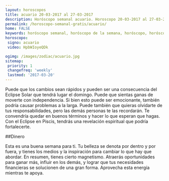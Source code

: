 ```yaml
---
layout: horoscopos
title: acuario 20-03-2017 al 27-03-2017 
description: Horóscopo semanal acuario. Horoscopo 20-03-2017 al 27-03-2017. Horoscopos univision gratis
permalink: /horoscopo-semanal-gratis/acuario/
home: FALSE
keywords: horóscopo semanal, horóscopo de la semana, horóscopo, horóscopo gratis,horóscopos, horóscopo esperanza gracia, horoscopos acuario la semana, horóscopos gratis, Tarot, Astrologia, Zodíaco, acuario, horoscopo gratis
horoscopo:
 signo: acuario
 video: HpbWIoyeQDk

ogimg: /images/zodiac/acuario.jpg
sitemap:
 priority: 1
 changefreq: 'weekly'
 lastmod: '2017-03-20'
---
```



Puede que los cambios sean rápidos y pueden ser una consecuencia del Eclipse Solar que tendrá lugar el domingo. Puede que sientas ganas de moverte con independencia. Si bien esto puede ser emocionante, también podría causar problemas a la larga. Puede también que quieras olvidarte de tus responsabilidades, pero las demás personas te las recordarán. Te convendría quedar en buenos términos y hacer lo que esperan que hagas. Con el Eclipse en Piscis, tendrás una revelación espiritual que podría fortalecerte.

##Dinero

Esta es una buena semana para ti. Tu belleza se denota por dentro y por fuera, y tienes los medios y la inspiración para cambiar lo que hay que abordar. En resumen, tienes cierto magnetismo. Atraerás oportunidades para ganar más, influir en los demás, y lograr que tus necesidades financieras se solucionen de una gran forma. Aprovecha esta energía mientras te apoya.